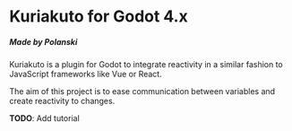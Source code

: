 # Kuriakuto for Godot 4.x
##### Made by Polanski

Kuriakuto is a plugin for Godot to integrate reactivity in a similar fashion to JavaScript frameworks like Vue or React.

The aim of this project is to ease communication between variables and create reactivity to changes.

**TODO**: Add tutorial
